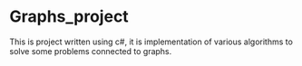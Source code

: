 # Graphs_project
This is project written using c#, it is implementation of various algorithms to solve some problems connected to graphs.

